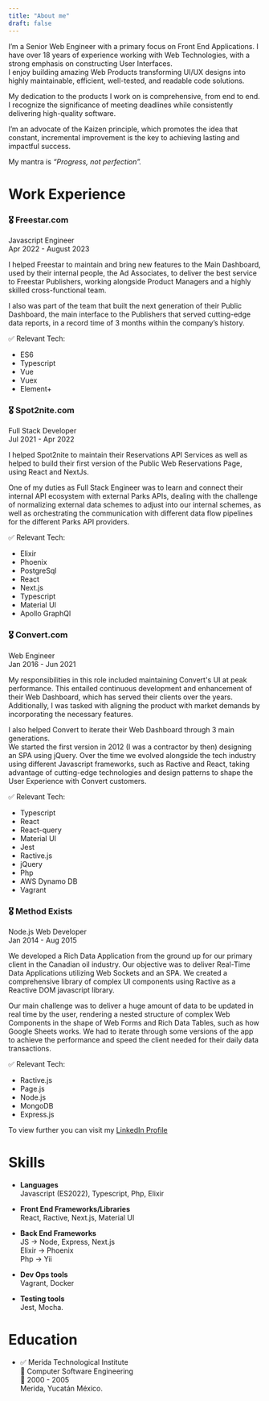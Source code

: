 ```yaml
---
title: "About me"
draft: false
---
```


I’m a Senior Web Engineer with a primary focus on Front End Applications. I have over 18 years of experience working with Web Technologies, with a strong emphasis on constructing User Interfaces.  
I enjoy building amazing Web Products transforming UI/UX designs into highly maintainable, efficient, well-tested, and readable code solutions.

My dedication to the products I work on is comprehensive, from end to end. I recognize the significance of meeting deadlines while consistently delivering high-quality software. 

I’m an advocate of the Kaizen principle, which promotes the idea that constant, incremental improvement is the key to achieving lasting and impactful success.

My mantra is _“Progress, not perfection”._


# Work Experience


### 🎖️ Freestar.com  
Javascript Engineer  
Apr 2022 - August 2023

I helped Freestar to maintain and bring new features to the Main Dashboard, used by their internal people, the Ad Associates, to deliver the best service to Freestar Publishers, working alongside Product Managers and a highly skilled cross-functional team. 

I also was part of the team that built the next generation of their Public Dashboard, the main interface to the Publishers that served cutting-edge data reports, in a record time of 3 months within the company’s history.


✅ Relevant Tech:   
- ES6
- Typescript
- Vue
- Vuex
- Element+  

### 🎖️ Spot2nite.com  
Full Stack Developer  
Jul 2021 - Apr 2022  

I helped Spot2nite to maintain their Reservations API Services as well as helped to build their first version of the Public Web Reservations Page, using React and NextJs.

One of my duties as Full Stack Engineer was to learn and connect their internal API ecosystem with external Parks APIs, dealing with the challenge of normalizing external data schemes to adjust into our internal schemes, as well as orchestrating the communication with different data flow pipelines for the different Parks API providers.


✅ Relevant Tech:   
- Elixir
- Phoenix
- PostgreSql
- React
- Next.js
- Typescript
- Material UI
- Apollo GraphQl  

### 🎖️ Convert.com  
Web Engineer  
Jan 2016 - Jun 2021  

My responsibilities in this role included maintaining Convert's UI at peak performance. This entailed continuous development and enhancement of their Web Dashboard, which has served their clients over the years. Additionally, I was tasked with aligning the product with market demands by incorporating the necessary features.

I also helped Convert to  iterate their Web Dashboard through 3 main generations.  
We started the first version in 2012 (I was a contractor by then) designing an SPA using jQuery. Over the time we evolved alongside the tech industry using different Javascript frameworks, such as Ractive and React, taking advantage of cutting-edge technologies and design patterns to shape the User Experience with Convert customers.
  

✅ Relevant Tech:   
- Typescript
- React
- React-query
- Material UI
- Jest
- Ractive.js
- jQuery
- Php
- AWS Dynamo DB
- Vagrant  

### 🎖️ Method Exists  
Node.js Web Developer  
Jan 2014 - Aug 2015  

We developed a Rich Data Application from the ground up for our primary client in the Canadian oil industry. Our objective was to deliver Real-Time Data Applications utilizing Web Sockets and an SPA. We created a comprehensive library of complex UI components using Ractive as a Reactive DOM javascript library. 

Our main challenge was to deliver a huge amount of data to be updated in real time by the user, rendering a nested structure of complex Web Components in the shape of Web Forms and Rich Data Tables, such as how Google Sheets works. We had to iterate through some versions of the app to achieve the performance and speed the client needed for their daily data transactions.


✅ Relevant Tech:   
- Ractive.js
- Page.js
- Node.js
- MongoDB
- Express.js  


To view further you can visit my [LinkedIn Profile](https://www.linkedin.com/in/alejandrogomezarceo/)

# Skills

- **Languages**   
  Javascript (ES2022), Typescript, Php, Elixir

- **Front End Frameworks/Libraries**   
  React, Ractive, Next.js, Material UI

- **Back End Frameworks**   
  JS -> Node, Express, Next.js  
  Elixir -> Phoenix  
  Php -> Yii  

- **Dev Ops tools**   
  Vagrant, Docker  

- **Testing tools**  
  Jest, Mocha.  

# Education

- ✅ Merida Technological Institute  
  🏅 Computer Software Engineering  
  📅 2000 - 2005  
  Merida, Yucatán México.